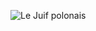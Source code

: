 ![Le Juif polonais](https://upload.wikimedia.org/wikipedia/commons/thumb/2/26/BIBB%2C_George_M-Treasury_%28BEP_engraved_portrait%29.jpg/300px-BIBB%2C_George_M-Treasury_%28BEP_engraved_portrait%29.jpg)